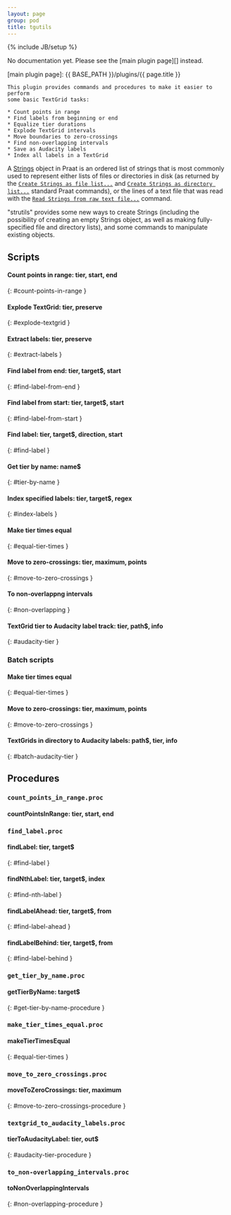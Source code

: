 ```yaml
---
layout: page
group: pod
title: tgutils
---
```

{% include JB/setup %}

No documentation yet. Please see the [main plugin page][] instead.

[main plugin page]: {{ BASE_PATH }}/plugins/{{ page.title }}

    This plugin provides commands and procedures to make it easier to perform
    some basic TextGrid tasks:

    * Count points in range
    * Find labels from beginning or end
    * Equalize tier durations
    * Explode TextGrid intervals
    * Move boundaries to zero-crossings
    * Find non-overlapping intervals
    * Save as Audacity labels
    * Index all labels in a TextGrid

A [Strings][] object in Praat is an ordered list of strings that is most
commonly used to represent either lists of files or directories in disk (as
returned by the [`Create Strings as file list...`][praat file list] and [`Create
Strings as directory list...`][praat directory list] standard Praat commands),
or the lines of a text file that was read with the [`Read Strings from raw text
file...`][praat raw strings] command.

[praat file list]: http://www.fon.hum.uva.nl/praat/manual/Create_Strings_as_file_list___.html
[praat directory list]: http://www.fon.hum.uva.nl/praat/manual/Create_Strings_as_directory_list___.html
[praat raw strings]: http://www.fon.hum.uva.nl/praat/manual/Read_Strings_from_raw_text_file___.html
[strings]: http://www.fon.hum.uva.nl/praat/manual/Strings.html

"strutils" provides some new ways to create Strings (including the possibility
of creating an empty Strings object, as well as making fully-specified file and
directory lists), and some commands to manipulate existing objects.

## Scripts

#### Count points in range: tier, start, end
{: #count-points-in-range }

#### Explode TextGrid: tier, preserve
{: #explode-textgrid }

#### Extract labels: tier, preserve
{: #extract-labels }

#### Find label from end: tier, target$, start
{: #find-label-from-end }

#### Find label from start: tier, target$, start
{: #find-label-from-start }

#### Find label: tier, target$, direction, start
{: #find-label }

#### Get tier by name: name$
{: #tier-by-name }

#### Index specified labels: tier, target$, regex
{: #index-labels }

#### Make tier times equal
{: #equal-tier-times }

#### Move to zero-crossings: tier, maximum, points
{: #move-to-zero-crossings }

#### To non-overlappng intervals
{: #non-overlapping }

#### TextGrid tier to Audacity label track: tier, path$, info
{: #audacity-tier }

### Batch scripts

#### Make tier times equal
{: #equal-tier-times }

#### Move to zero-crossings: tier, maximum, points
{: #move-to-zero-crossings }

#### TextGrids in directory to Audacity labels: path$, tier, info
{: #batch-audacity-tier }

## Procedures

### `count_points_in_range.proc`

#### countPointsInRange: tier, start, end

### `find_label.proc`

#### findLabel: tier, target$
{: #find-label }

#### findNthLabel: tier, target$, index
{: #find-nth-label }

#### findLabelAhead: tier, target$, from
{: #find-label-ahead }

#### findLabelBehind: tier, target$, from
{: #find-label-behind }

### `get_tier_by_name.proc`

#### getTierByName: target$
{: #get-tier-by-name-procedure }

### `make_tier_times_equal.proc`

#### makeTierTimesEqual
{: #equal-tier-times }

### `move_to_zero_crossings.proc`

#### moveToZeroCrossings: tier, maximum
{: #move-to-zero-crossings-procedure }

### `textgrid_to_audacity_labels.proc`

#### tierToAudacityLabel: tier, out$
{: #audacity-tier-procedure }

### `to_non-overlapping_intervals.proc`

#### toNonOverlappingIntervals
{: #non-overlapping-procedure }
